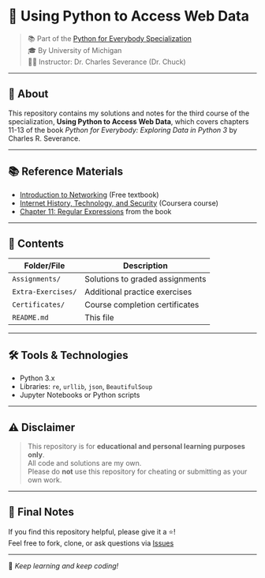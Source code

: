 # 🐍 Using Python to Access Web Data

> 📚 Part of the [Python for Everybody Specialization](https://www.coursera.org/specializations/python)  
> 🎓 By University of Michigan  
> 👨‍🏫 Instructor: Dr. Charles Severance (Dr. Chuck)

---

## 📌 About

This repository contains my solutions and notes for the third course of the specialization, **Using Python to Access Web Data**, which covers chapters 11-13 of the book *Python for Everybody: Exploring Data in Python 3* by Charles R. Severance.

---

## 📚 Reference Materials

- [Introduction to Networking](http://www.net-intro.com/) (Free textbook)  
- [Internet History, Technology, and Security](https://www.coursera.org/learn/internet-history) (Coursera course)  
- [Chapter 11: Regular Expressions](https://www.py4e.com/html3/11-regex) from the book  

---

## 🧠 Contents

| Folder/File        | Description                        |
|--------------------|----------------------------------|
| `Assignments/`     | Solutions to graded assignments    |
| `Extra-Exercises/` | Additional practice exercises      |
| `Certificates/`    | Course completion certificates     |
| `README.md`        | This file                        |

---

## 🛠 Tools & Technologies

- Python 3.x  
- Libraries: `re`, `urllib`, `json`, `BeautifulSoup`  
- Jupyter Notebooks or Python scripts

---

## ⚠️ Disclaimer

> This repository is for **educational and personal learning purposes only**.  
> All code and solutions are my own.  
> Please do **not** use this repository for cheating or submitting as your own work.

---

## 🙌 Final Notes

If you find this repository helpful, please give it a ⭐!  
Feel free to fork, clone, or ask questions via [Issues](https://github.com/ahmedDev1122/python-for-everybody/issues)

---

🧠 *Keep learning and keep coding!*
